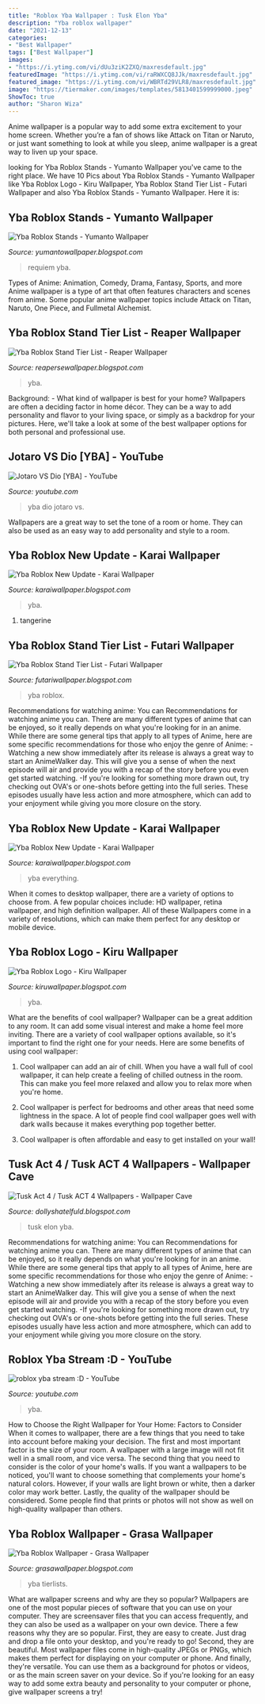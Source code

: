 ```yaml
---
title: "Roblox Yba Wallpaper : Tusk Elon Yba"
description: "Yba roblox wallpaper"
date: "2021-12-13"
categories:
- "Best Wallpaper"
tags: ["Best Wallpaper"]
images:
- "https://i.ytimg.com/vi/dUu3ziK2ZXQ/maxresdefault.jpg"
featuredImage: "https://i.ytimg.com/vi/raRWXCQ8JJk/maxresdefault.jpg"
featured_image: "https://i.ytimg.com/vi/WBRTd29VLR8/maxresdefault.jpg"
image: "https://tiermaker.com/images/templates/5813401599999000.jpeg"
ShowToc: true
author: "Sharon Wiza"
---
```



Anime wallpaper is a popular way to add some extra excitement to your home screen. Whether you’re a fan of shows like Attack on Titan or Naruto, or just want something to look at while you sleep, anime wallpaper is a great way to liven up your space.

	

		
looking for Yba Roblox Stands - Yumanto Wallpaper you've came to the right place. We have 10 Pics about Yba Roblox Stands - Yumanto Wallpaper like Yba Roblox Logo - Kiru Wallpaper, Yba Roblox Stand Tier List - Futari Wallpaper and also Yba Roblox Stands - Yumanto Wallpaper. Here it is:
		
    
## Yba Roblox Stands - Yumanto Wallpaper

<img loading=lazy src="https://i.ytimg.com/vi/o8Mr9EbeAGo/maxresdefault.jpg" onerror="this.onerror=null;this.src='https://tse1.mm.bing.net/th?id=OIP.aNU5kA2tOlggNxATn_A7kgHaEK&amp;pid=15.1';" alt="Yba Roblox Stands - Yumanto Wallpaper">

_Source: yumantowallpaper.blogspot.com_

>requiem yba. 

	

Types of Anime: Animation, Comedy, Drama, Fantasy, Sports, and more
Anime wallpaper is a type of art that often features characters and scenes from anime. Some popular anime wallpaper topics include Attack on Titan, Naruto, One Piece, and Fullmetal Alchemist.

    
## Yba Roblox Stand Tier List - Reaper Wallpaper

<img loading=lazy src="https://i.redd.it/2bua7kqcngk61.png" onerror="this.onerror=null;this.src='https://tse4.mm.bing.net/th?id=OIP.WwqsWqNzF0lkr0ngXZUhmQHaD3&amp;pid=15.1';" alt="Yba Roblox Stand Tier List - Reaper Wallpaper">

_Source: reapersewallpaper.blogspot.com_

>yba. 

	

Background: - What kind of wallpaper is best for your home?
Wallpapers are often a deciding factor in home décor. They can be a way to add personality and flavor to your living space, or simply as a backdrop for your pictures. Here, we'll take a look at some of the best wallpaper options for both personal and professional use.

    
## Jotaro VS Dio [YBA] - YouTube

<img loading=lazy src="https://i.ytimg.com/vi/raRWXCQ8JJk/maxresdefault.jpg" onerror="this.onerror=null;this.src='https://tse4.mm.bing.net/th?id=OIP.rLZ0TD1FwPzFJv_XsD-h1wHaEK&amp;pid=15.1';" alt="Jotaro VS Dio [YBA] - YouTube">

_Source: youtube.com_

>yba dio jotaro vs. 

	

Wallpapers are a great way to set the tone of a room or home. They can also be used as an easy way to add personality and style to a room.

    
## Yba Roblox New Update - Karai Wallpaper

<img loading=lazy src="https://i.ytimg.com/vi/dUu3ziK2ZXQ/maxresdefault.jpg" onerror="this.onerror=null;this.src='https://tse2.mm.bing.net/th?id=OIP.vbWuGoS_KMvJeAn3B2-NIgHaEK&amp;pid=15.1';" alt="Yba Roblox New Update - Karai Wallpaper">

_Source: karaiwallpaper.blogspot.com_

>yba. 

	

1. tangerine 

    
## Yba Roblox Stand Tier List - Futari Wallpaper

<img loading=lazy src="https://i.redd.it/ghl65g6wohy51.png" onerror="this.onerror=null;this.src='https://tse1.mm.bing.net/th?id=OIP.JOkGop75RpYu6TKjO14C-AHaEv&amp;pid=15.1';" alt="Yba Roblox Stand Tier List - Futari Wallpaper">

_Source: futariwallpaper.blogspot.com_

>yba roblox. 

	

Recommendations for watching anime: You can
Recommendations for watching anime you can. There are many different types of anime that can be enjoyed, so it really depends on what you're looking for in an anime. While there are some general tips that apply to all types of Anime, here are some specific recommendations for those who enjoy the genre of Anime: 
-Watching a new show immediately after its release is always a great way to start an AnimeWalker day. This will give you a sense of when the next episode will air and provide you with a recap of the story before you even get started watching. 
-If you're looking for something more drawn out, try checking out OVA's or one-shots before getting into the full series. These episodes usually have less action and more atmosphere, which can add to your enjoyment while giving you more closure on the story.

    
## Yba Roblox New Update - Karai Wallpaper

<img loading=lazy src="https://i.ytimg.com/vi/T-BTxhwqsLg/maxresdefault.jpg" onerror="this.onerror=null;this.src='https://tse4.mm.bing.net/th?id=OIP.e03IMtsQkN-G2zGXuX7hIwHaEK&amp;pid=15.1';" alt="Yba Roblox New Update - Karai Wallpaper">

_Source: karaiwallpaper.blogspot.com_

>yba everything. 

	

When it comes to desktop wallpaper, there are a variety of options to choose from. A few popular choices include: HD wallpaper, retina wallpaper, and high definition wallpaper. All of these Wallpapers come in a variety of resolutions, which can make them perfect for any desktop or mobile device. 

    
## Yba Roblox Logo - Kiru Wallpaper

<img loading=lazy src="https://i.ytimg.com/vi/IM5GtYrQfOA/hqdefault.jpg" onerror="this.onerror=null;this.src='https://tse3.mm.bing.net/th?id=OIP.Bppp-9p8tyb1SGAVCgWeXAHaFj&amp;pid=15.1';" alt="Yba Roblox Logo - Kiru Wallpaper">

_Source: kiruwallpaper.blogspot.com_

>yba. 

	

What are the benefits of cool wallpaper?
Wallpaper can be a great addition to any room. It can add some visual interest and make a home feel more inviting. There are a variety of cool wallpaper options available, so it's important to find the right one for your needs. Here are some benefits of using cool wallpaper: 
1. Cool wallpaper can add an air of chill. When you have a wall full of cool wallpaper, it can help create a feeling of chilled outness in the room. This can make you feel more relaxed and allow you to relax more when you're home. 

2. Cool wallpaper is perfect for bedrooms and other areas that need some lightness in the space. A lot of people find cool wallpaper goes well with dark walls because it makes everything pop together better. 

3. Cool wallpaper is often affordable and easy to get installed on your wall!

    
## Tusk Act 4 / Tusk ACT 4 Wallpapers - Wallpaper Cave

<img loading=lazy src="https://pics.me.me/elon-tusk-act-4-my-friends-were-talking-about-elon-43134078.png" onerror="this.onerror=null;this.src='https://tse4.mm.bing.net/th?id=OIP.mlrcCifoiIALJ6ukxS0ciwHaPa&amp;pid=15.1';" alt="Tusk Act 4 / Tusk ACT 4 Wallpapers - Wallpaper Cave">

_Source: dollyshatelfuld.blogspot.com_

>tusk elon yba. 

	

Recommendations for watching anime: You can
Recommendations for watching anime you can. There are many different types of anime that can be enjoyed, so it really depends on what you're looking for in an anime. While there are some general tips that apply to all types of Anime, here are some specific recommendations for those who enjoy the genre of Anime: 
-Watching a new show immediately after its release is always a great way to start an AnimeWalker day. This will give you a sense of when the next episode will air and provide you with a recap of the story before you even get started watching. 
-If you're looking for something more drawn out, try checking out OVA's or one-shots before getting into the full series. These episodes usually have less action and more atmosphere, which can add to your enjoyment while giving you more closure on the story.

    
## Roblox Yba Stream :D - YouTube

<img loading=lazy src="https://i.ytimg.com/vi/WBRTd29VLR8/maxresdefault.jpg" onerror="this.onerror=null;this.src='https://tse2.mm.bing.net/th?id=OIP.SABTe1bcyfXx4ED792D4fQHaEK&amp;pid=15.1';" alt="roblox yba stream :D - YouTube">

_Source: youtube.com_

>yba. 

	

How to Choose the Right Wallpaper for Your Home: Factors to Consider
When it comes to wallpaper, there are a few things that you need to take into account before making your decision. The first and most important factor is the size of your room. A wallpaper with a large image will not fit well in a small room, and vice versa. 
The second thing that you need to consider is the color of your home's walls. If you want a wallpapers to be noticed, you'll want to choose something that complements your home's natural colors. However, if your walls are light brown or white, then a darker color may work better. 
Lastly, the quality of the wallpaper should be considered. Some people find that prints or photos will not show as well on high-quality wallpaper than others.

    
## Yba Roblox Wallpaper - Grasa Wallpaper

<img loading=lazy src="https://tiermaker.com/images/templates/5813401599999000.jpeg" onerror="this.onerror=null;this.src='https://tse4.mm.bing.net/th?id=OIP.ipDlgT9Vv6DShfZIO8wbwwHaEK&amp;pid=15.1';" alt="Yba Roblox Wallpaper - Grasa Wallpaper">

_Source: grasawallpaper.blogspot.com_

>yba tierlists. 

	

What are wallpaper screens and why are they so popular?
Wallpapers are one of the most popular pieces of software that you can use on your computer. They are screensaver files that you can access frequently, and they can also be used as a wallpaper on your own device. There a few reasons why they are so popular. First, they are easy to create. Just drag and drop a file onto your desktop, and you're ready to go! Second, they are beautiful. Most wallpaper files come in high-quality JPEGs or PNGs, which makes them perfect for displaying on your computer or phone. And finally, they're versatile. You can use them as a background for photos or videos, or as the main screen saver on your device. So if you're looking for an easy way to add some extra beauty and personality to your computer or phone, give wallpaper screens a try!


